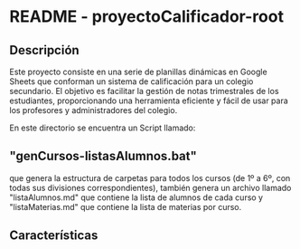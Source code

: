 # README - proyectoCalificador-root

## Descripción

Este proyecto consiste en una serie de planillas dinámicas en Google Sheets que conforman un sistema de calificación para un colegio secundario. 
El objetivo es facilitar la gestión de notas trimestrales de los estudiantes, proporcionando una herramienta eficiente y fácil de usar para los profesores y administradores del colegio.

En este directorio se encuentra un Script llamado: 
## "genCursos-listasAlumnos.bat" 
que genera la estructura de carpetas para todos los cursos (de 1º a 6º, con todas sus divisiones correspondientes), también genera un archivo llamado "listaAlumnos.md" que contiene la lista de alumnos de cada curso y "listaMaterias.md" que contiene la lista de materias por curso.
## Características